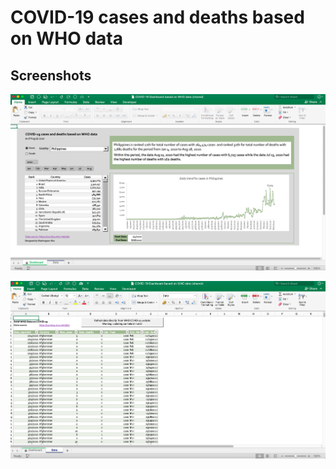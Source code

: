 # COVID-19 cases and deaths based on WHO data 
## Screenshots
![Screenshot 1](screenshots/screenshot01.png)

![Screenshot 2](screenshots/screenshot02.png)
